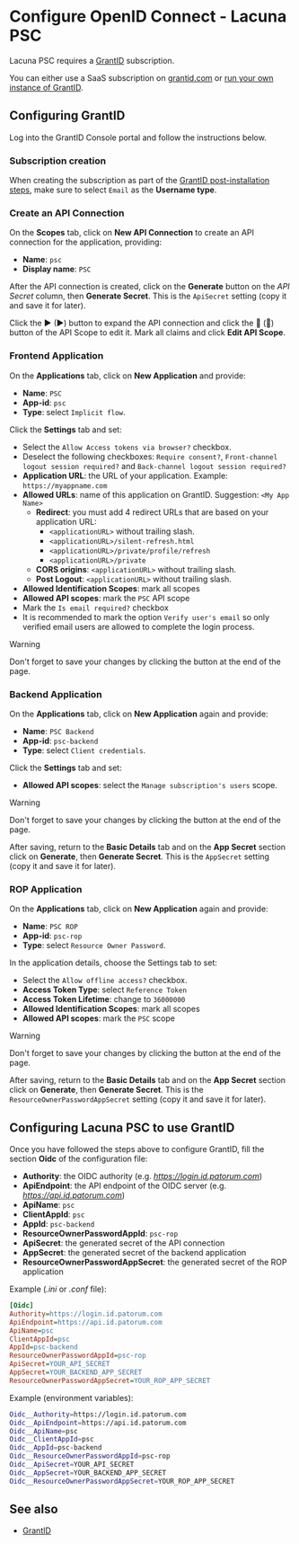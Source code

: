 ﻿# Configure OpenID Connect - Lacuna PSC

Lacuna PSC requires a [GrantID](../../grant-id/index.md) subscription.

You can either use a SaaS subscription on [grantid.com](https://grantid.com/) or [run your own instance of GrantID](../../grant-id/on-premises/index.md).

## Configuring GrantID

Log into the GrantID Console portal and follow the instructions below.

### Subscription creation

When creating the subscription as part of the [GrantID post-installation steps](../../grant-id/on-premises/post-install.md), make sure to select `Email` as the **Username type**.

### Create an API Connection

On the **Scopes** tab, click on **New API Connection** to create an API connection for the application, providing:

* **Name**: `psc`
* **Display name**: `PSC`

After the API connection is created, click on the **Generate** button on the *API Secret* column, then **Generate Secret**.
This is the `ApiSecret` setting (copy it and save it for later).

Click the **▶** (▶) button to expand the API connection and click the **📝** (📝) button of the API Scope to edit it. Mark all claims and click **Edit API Scope**.

### Frontend Application

On the **Applications** tab, click on **New Application** and provide:

* **Name**: `PSC`
* **App-id**: `psc`
* **Type**: select `Implicit flow`.

Click the **Settings** tab and set:

* Select the `Allow Access tokens via browser?` checkbox.
* Deselect the following checkboxes: `Require consent?`, `Front-channel logout session required?` and `Back-channel logout session required?`
* **Application URL**: the URL of your application. Example: `https://myappname.com`
* **Allowed URLs**: name of this application on GrantID. Suggestion: `<My App Name>`
  * **Redirect**: you must add 4 redirect URLs that are based on your application URL:
    * `<applicationURL>` without trailing slash.
    * `<applicationURL>/silent-refresh.html`
    * `<applicationURL>/private/profile/refresh`
    * `<applicationURL>/private`
  * **CORS origins**: `<applicationURL>` without trailing slash.
  * **Post Logout**: `<applicationURL>` without trailing slash.
* **Allowed Identification Scopes**: mark all scopes
* **Allowed API scopes**: mark the `PSC` API scope
* Mark the `Is email required?` checkbox
* It is recommended to mark the option `Verify user's email` so only verified email users are allowed to complete the login process.

> [!WARNING]
> Don't forget to save your changes by clicking the button at the end of the page.

### Backend Application

On the **Applications** tab, click on **New Application** again and provide:

* **Name**: `PSC Backend`
* **App-id**: `psc-backend`
* **Type**: select `Client credentials`.

Click the **Settings** tab and set:

* **Allowed API scopes**: select the `Manage subscription's users` scope.

> [!WARNING]
> Don't forget to save your changes by clicking the button at the end of the page.

After saving, return to the **Basic Details** tab and on the **App Secret** section click on **Generate**, then **Generate Secret**.
This is the `AppSecret` setting (copy it and save it for later).

### ROP Application

On the **Applications** tab, click on **New Application** again and provide:

* **Name**: `PSC ROP`
* **App-id**: `psc-rop`
* **Type**: select `Resource Owner Password`.

In the application details, choose the Settings tab to set:

* Select the `Allow offline access?` checkbox.
* **Access Token Type**: select `Reference Token`
* **Access Token Lifetime**: change to `36000000`
* **Allowed Identification Scopes**: mark all scopes
* **Allowed API scopes**: mark the `PSC` scope

> [!WARNING]
> Don't forget to save your changes by clicking the button at the end of the page.

After saving, return to the **Basic Details** tab and on the **App Secret** section click on **Generate**, then **Generate Secret**.
This is the `ResourceOwnerPasswordAppSecret` setting (copy it and save it for later).

## Configuring Lacuna PSC to use GrantID

Once you have followed the steps above to configure GrantID, fill the section **Oidc** of the configuration file:

* **Authority**: the OIDC authority (e.g. *https://login.id.patorum.com*)
* **ApiEndpoint**: the API endpoint of the OIDC server (e.g. *https://api.id.patorum.com*)
* **ApiName**: `psc`
* **ClientAppId**: `psc`
* **AppId**: `psc-backend`
* **ResourceOwnerPasswordAppId**: `psc-rop`
* **ApiSecret**: the generated secret of the API connection
* **AppSecret**: the generated secret of the backend application
* **ResourceOwnerPasswordAppSecret**: the generated secret of the ROP application

Example (*.ini* or *.conf* file):

```ini
[Oidc]
Authority=https://login.id.patorum.com
ApiEndpoint=https://api.id.patorum.com
ApiName=psc
ClientAppId=psc
AppId=psc-backend
ResourceOwnerPasswordAppId=psc-rop
ApiSecret=YOUR_API_SECRET
AppSecret=YOUR_BACKEND_APP_SECRET
ResourceOwnerPasswordAppSecret=YOUR_ROP_APP_SECRET
```

Example (environment variables):

```bash
Oidc__Authority=https://login.id.patorum.com
Oidc__ApiEndpoint=https://api.id.patorum.com
Oidc__ApiName=psc
Oidc__ClientAppId=psc
Oidc__AppId=psc-backend
Oidc__ResourceOwnerPasswordAppId=psc-rop
Oidc__ApiSecret=YOUR_API_SECRET
Oidc__AppSecret=YOUR_BACKEND_APP_SECRET
Oidc__ResourceOwnerPasswordAppSecret=YOUR_ROP_APP_SECRET
```

## See also

* [GrantID](../../grant-id/index.md)
